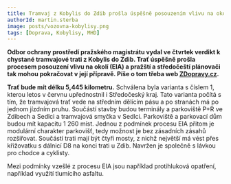 ```yaml
---
title: Tramvaj z Kobylis do Zdib prošla úspěšně posouzením vlivu na okolní prostředí
authorId: martin.sterba
image: posts/vozovna-kobylisy.png
tags: [Doprava, Kobylisy, MHD]
---
```


**Odbor ochrany prostředí pražského magistrátu vydal ve čtvrtek verdikt k chystané tramvajové trati z Kobylis do Zdib. Trať úspěšně prošla procesem posouzení vlivu na okolí (EIA) a pražští a středočeští plánovači tak mohou pokračovat v její přípravě. Píše o tom třeba web [ZDopravy.cz](https://zdopravy.cz/tramvaj-z-prahy-do-zdib-prosla-uspesne-posouzenim-vlivu-na-okolni-prostredi-68590).**

 **Trať bude mít délku 5,445 kilometru.** Schválena byla varianta s číslem 1, kterou letos v červnu upřednostnil i Středočeský kraj. Tato varianta počítá s tím, že tramvajová trať vede na středním dělícím pásu a po stranách má po jednom jízdním pruhu. Součástí stavby budou terminály a parkoviště P+R ve Zdibech a Sedlci a tramvajová smyčka v Sedlci. Parkoviště a parkovací dům budou mít kapacitu 1 260 míst. Jednou z podmínek procesu EIA přitom je modulární charakter parkovišť, tedy možnost je bez zásadních zásahů rozšiřovat. Součástí trati mají být čtyři mosty, z nichž největší má vést přes křižovatku s dálnicí D8 na konci trati u Zdib. Navržen je společně s lávkou pro chodce a cyklisty.

Mezi podmínky vzešlé z procesu EIA jsou například protihluková opatření, například využití tlumícího asfaltu.


